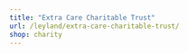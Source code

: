 ```yaml
---
title: "Extra Care Charitable Trust"
url: /leyland/extra-care-charitable-trust/
shop: charity
---
```

